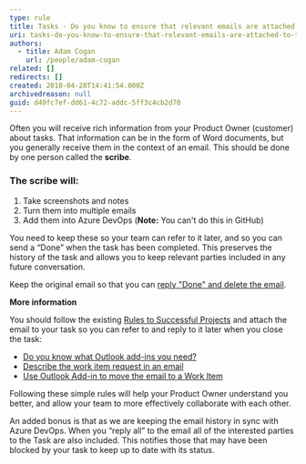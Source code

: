 ```yaml
---
type: rule
title: Tasks - Do you know to ensure that relevant emails are attached to tasks?
uri: tasks-do-you-know-to-ensure-that-relevant-emails-are-attached-to-tasks
authors:
  - title: Adam Cogan
    url: /people/adam-cogan
related: []
redirects: []
created: 2010-04-28T14:41:54.000Z
archivedreason: null
guid: d49fc7ef-dd61-4c72-addc-5ff3c4cb2d70
---
```


Often you will receive rich information from your Product Owner (customer) about tasks. That information can be in the form of Word documents, but you generally receive them in the context of an email. This should be done by one person called the **scribe**.

<!--endintro-->

### The scribe will:

1. Take screenshots and notes
2. Turn them into multiple emails
3. Add them into Azure DevOps (**Note:** You can't do this in GitHub)

You need to keep these so your team can refer to it later, and so you can send a “Done” when the task has been completed. This preserves the history of the task and allows you to keep relevant parties included in any future conversation.

Keep the original email so that you can [reply "Done" and delete the email](/dones-do-you-reply-done-and-delete-the-original-email).

**More information**

You should follow the existing [Rules to Successful Projects](/rules-to-successful-projects) and attach the email to your task so you can refer to and reply to it later when you close the task:

* [Do you know what Outlook add-ins you need?](https://www.ssw.com.au/ssw/standards/rules/RulesToBetterProjectManagementWithTFS.aspx#OutlookAddin)
* [Describe the work item request in an email](https://www.ssw.com.au/ssw/standards/rules/RulesToBetterProjectManagementWithTFS.aspx#WorkItemEmail)
* [Use Outlook Add-in to move the email to a Work Item](https://www.ssw.com.au/ssw/standards/rules/RulesToBetterProjectManagementWithTFS.aspx#TeamCompanionWorkItem)

Following these simple rules will help your Product Owner understand you better, and allow your team to more effectively collaborate with each other.

An added bonus is that as we are keeping the email history in sync with Azure DevOps. When you “reply all” to the email all of the interested parties to the Task are also included. This notifies those that may have been blocked by your task to keep up to date with its status.
